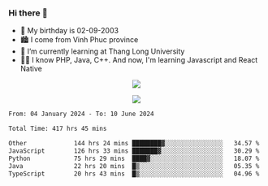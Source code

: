 ### Hi there 👋
- 🎂 My birthday is 02-09-2003
- 🏙️ I come from Vinh Phuc province
- 🌱 I’m currently learning at Thang Long University
- 🧑‍💻 I know PHP, Java, C++. And now, I'm learning Javascript and React Native
<p align="center"><img src="https://github-readme-stats.vercel.app/api?username=tmquang0209&show_icons=true&theme=gradient"></p>
<p align="center"><img src="https://github-readme-stats.vercel.app/api/top-langs/?username=tmquang0209&hide=scss,css&langs_count=10"></p>
<!--START_SECTION:waka-->

```txt
From: 04 January 2024 - To: 10 June 2024

Total Time: 417 hrs 45 mins

Other             144 hrs 24 mins ████████▓░░░░░░░░░░░░░░░░   34.57 %
JavaScript        126 hrs 33 mins ███████▓░░░░░░░░░░░░░░░░░   30.29 %
Python            75 hrs 29 mins  ████▓░░░░░░░░░░░░░░░░░░░░   18.07 %
Java              22 hrs 20 mins  █▒░░░░░░░░░░░░░░░░░░░░░░░   05.35 %
TypeScript        20 hrs 43 mins  █▒░░░░░░░░░░░░░░░░░░░░░░░   04.96 %
```

<!--END_SECTION:waka-->
